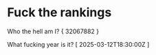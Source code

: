 # Fuck the rankings

Who the hell am I?
{ 32067882 }

What fucking year is it?
[ 2025-03-12T18:30:00Z ]
